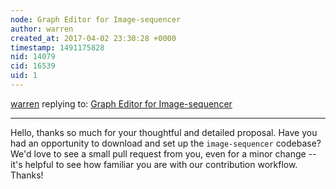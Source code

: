 ```yaml
---
node: Graph Editor for Image-sequencer
author: warren
created_at: 2017-04-02 23:30:28 +0000
timestamp: 1491175828
nid: 14079
cid: 16539
uid: 1
---
```




[warren](../profile/warren) replying to: [Graph Editor for Image-sequencer](../notes/calvrix/04-02-2017/graph-editor-for-image-sequencer)

----
Hello, thanks so much for your thoughtful and detailed proposal. Have you had an opportunity to download and set up the `image-sequencer` codebase? We'd love to see a small pull request from you, even for a minor change -- it's helpful to see how familiar you are with our contribution workflow. Thanks!